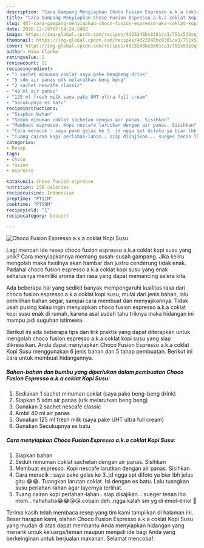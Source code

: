 ```yaml
---
description: "Cara Gampang Menyiapkan Choco Fusion Espresso a.k.a coklat Kopi Susu yang Sempurna"
title: "Cara Gampang Menyiapkan Choco Fusion Espresso a.k.a coklat Kopi Susu yang Sempurna"
slug: 407-cara-gampang-menyiapkan-choco-fusion-espresso-aka-coklat-kopi-susu-yang-sempurna
date: 2020-12-19T07:54:24.540Z
image: https://img-global.cpcdn.com/recipes/4d23248bc8301ca3/751x532cq70/choco-fusion-espresso-aka-coklat-kopi-susu-foto-resep-utama.jpg
thumbnail: https://img-global.cpcdn.com/recipes/4d23248bc8301ca3/751x532cq70/choco-fusion-espresso-aka-coklat-kopi-susu-foto-resep-utama.jpg
cover: https://img-global.cpcdn.com/recipes/4d23248bc8301ca3/751x532cq70/choco-fusion-espresso-aka-coklat-kopi-susu-foto-resep-utama.jpg
author: Nina Clarke
ratingvalue: 5
reviewcount: 11
recipeingredient:
- "1 sachet minuman coklat saya pake bengbeng drink"
- "5 sdm air panas utk melarutkan beng beng"
- "2 sachet nescafe classic"
- "40 ml air panas"
- "125 ml fresh milk saya pake UHT ultra full cream"
- "Secukupnya es batu"
recipeinstructions:
- "Siapkan bahan"
- "Seduh minuman coklat sachetan dengan air panas. Sisihkan"
- "Membuat espresso. Kopi nescafe larutkan dengan air panas. Sisihkan"
- "Cara meracik : saya pake gelas ke 3..jd ngga spt difoto ya biar lbh jelas gitu 😂😂. Tuangkan larutan coklat. Isi dengan es batu. Lalu tuangkan susu perlahan-lahan agar layernya terlihat."
- "Tuang cairan kopi perlahan-lahan.. siap disajikan... sueger tenan lho mom...hahahaha😂😂😘😘.cobain deh..ngga kalah sm yg di emol-emol 🤭"
categories:
- Resep
tags:
- choco
- fusion
- espresso

katakunci: choco fusion espresso 
nutrition: 150 calories
recipecuisine: Indonesian
preptime: "PT11M"
cooktime: "PT59M"
recipeyield: "1"
recipecategory: Dessert

---
```



![Choco Fusion Espresso a.k.a coklat Kopi Susu](https://img-global.cpcdn.com/recipes/4d23248bc8301ca3/751x532cq70/choco-fusion-espresso-aka-coklat-kopi-susu-foto-resep-utama.jpg)

Lagi mencari ide resep choco fusion espresso a.k.a coklat kopi susu yang unik? Cara menyiapkannya memang susah-susah gampang. Jika keliru mengolah maka hasilnya akan hambar dan justru cenderung tidak enak. Padahal choco fusion espresso a.k.a coklat kopi susu yang enak seharusnya memiliki aroma dan rasa yang dapat memancing selera kita.

Ada beberapa hal yang sedikit banyak mempengaruhi kualitas rasa dari choco fusion espresso a.k.a coklat kopi susu, mulai dari jenis bahan, lalu pemilihan bahan segar, sampai cara membuat dan menyajikannya. Tidak usah pusing kalau ingin menyiapkan choco fusion espresso a.k.a coklat kopi susu enak di rumah, karena asal sudah tahu triknya maka hidangan ini mampu jadi suguhan istimewa.




Berikut ini ada beberapa tips dan trik praktis yang dapat diterapkan untuk mengolah choco fusion espresso a.k.a coklat kopi susu yang siap dikreasikan. Anda dapat menyiapkan Choco Fusion Espresso a.k.a coklat Kopi Susu menggunakan 6 jenis bahan dan 5 tahap pembuatan. Berikut ini cara untuk membuat hidangannya.

<!--inarticleads1-->

##### Bahan-bahan dan bumbu yang diperlukan dalam pembuatan Choco Fusion Espresso a.k.a coklat Kopi Susu:

1. Sediakan 1 sachet minuman coklat (saya pake beng-beng drink)
1. Siapkan 5 sdm air panas (utk melarutkan beng beng)
1. Gunakan 2 sachet nescafe classic
1. Ambil 40 ml air panas
1. Gunakan 125 ml fresh milk (saya pake UHT ultra full cream)
1. Gunakan Secukupnya es batu




<!--inarticleads2-->

##### Cara menyiapkan Choco Fusion Espresso a.k.a coklat Kopi Susu:

1. Siapkan bahan
1. Seduh minuman coklat sachetan dengan air panas. Sisihkan
1. Membuat espresso. Kopi nescafe larutkan dengan air panas. Sisihkan
1. Cara meracik : saya pake gelas ke 3..jd ngga spt difoto ya biar lbh jelas gitu 😂😂. Tuangkan larutan coklat. Isi dengan es batu. Lalu tuangkan susu perlahan-lahan agar layernya terlihat.
1. Tuang cairan kopi perlahan-lahan.. siap disajikan... sueger tenan lho mom...hahahaha😂😂😘😘.cobain deh..ngga kalah sm yg di emol-emol 🤭




Terima kasih telah membaca resep yang tim kami tampilkan di halaman ini. Besar harapan kami, olahan Choco Fusion Espresso a.k.a coklat Kopi Susu yang mudah di atas dapat membantu Anda menyiapkan hidangan yang menarik untuk keluarga/teman maupun menjadi ide bagi Anda yang berkeinginan untuk berjualan makanan. Selamat mencoba!
